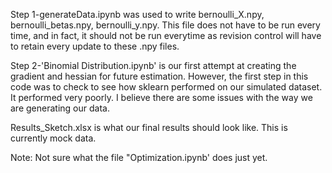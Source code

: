 Step 1-generateData.ipynb was used to write bernoulli_X.npy, bernoulli_betas.npy, bernoulli_y.npy.  This file does not have to be run every time, and in fact, it should not be run everytime as revision control will have to retain every update to these .npy files.  

Step 2-'Binomial Distribution.ipynb' is our first attempt at creating the gradient and hessian for future estimation.  However, the first step in this code was to check to see how sklearn performed on our simulated dataset.  It performed very poorly.  I believe there are some issues with the way we are generating our data.

Results_Sketch.xlsx is what our final results should look like.  This is currently mock data.

Note:  Not sure what the file "Optimization.ipynb' does just yet.
